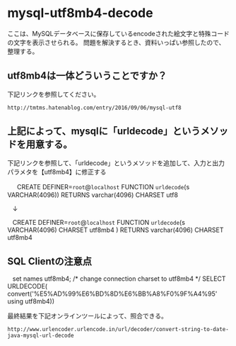 # mysql-utf8mb4-decode
ここは、MySQLデータベースに保存しているencodeされた絵文字と特殊コードの文字を表示させられる。
問題を解決するとき、資料いっぱい参照したので、整理する。

## utf8mb4は一体どういうことですか？

下記リンクを参照してください。

    http://tmtms.hatenablog.com/entry/2016/09/06/mysql-utf8

## 上記によって、mysqlに「urldecode」というメソッドを用意する。
下記リンクを参照して、「urldecode」というメソッドを追加して、入力と出力パラメタを【utf8mb4】に修正する

   　CREATE DEFINER=`root`@`localhost` FUNCTION `urldecode`(s VARCHAR(4096)) RETURNS varchar(4096) CHARSET  utf8
    
    ↓
    
    CREATE DEFINER=`root`@`localhost` FUNCTION `urldecode`(s VARCHAR(4096)  CHARSET utf8mb4 ) RETURNS varchar(4096) CHARSET   utf8mb4
    

## SQL Clientの注意点
    set names utf8mb4; /* change connection charset to utf8mb4 */
    SELECT URLDECODE( convert('%E5%AD%99%E6%BD%8D%E6%BB%A8%F0%9F%A4%95' using utf8mb4))

最終結果を下記オンラインツールによって、照合できる。

    http://www.urlencoder.urlencode.in/url/decoder/convert-string-to-date-java-mysql-url-decode
